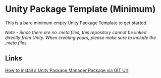 # Unity Package Template (Minimum)

This is a bare minimum empty Unity Package Template to get started.

_Note - Since there are no .meta files, this repository cannot be linked directly from Unity. When creating yours, please make sure to include the .meta files._

## Links

[How to install a Unity Package Manager Package via GIT Url](https://docs.unity3d.com/Manual/upm-ui-giturl.html)  
